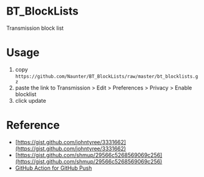 # BT_BlockLists
Transmission block list

# Usage
1. copy `https://github.com/Naunter/BT_BlockLists/raw/master/bt_blocklists.gz` 
2. paste the link to Transmission > Edit > Preferences > Privacy > Enable blocklist
3. click update

# Reference
- [https://gist.github.com/johntyree/3331662](https://gist.github.com/johntyree/3331662)
- [https://gist.github.com/shmup/29566c5268569069c256](https://gist.github.com/shmup/29566c5268569069c256)
- [GitHub Action for GitHub Push](https://github.com/ad-m/github-push-action)
